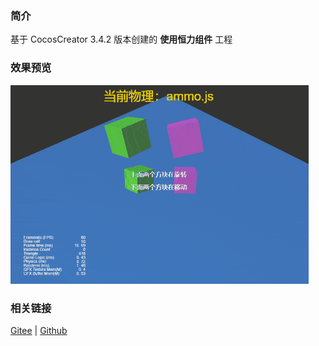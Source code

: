 ### 简介

基于 CocosCreator 3.4.2 版本创建的 **使用恒力组件** 工程

### 效果预览
![image](../../gif/202203/2022030435.gif)

### 相关链接
[Gitee](https://gitee.com/mirrors_cocos-creator/example-3d/blob/master/physics-3d/assets/cases/scenes) | [Github](https://github.com/cocos-creator/example-3d/blob/master/physics-3d/assets/cases/scenes)